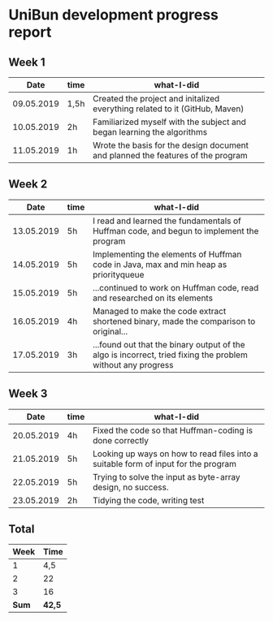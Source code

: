 #  UniBun development progress report

## Week 1

Date       | time | what-I-did |
-----------|------|--------|
09.05.2019 | 1,5h | Created the project and initalized everything related to it (GitHub, Maven) |
10.05.2019 | 2h   | Familiarized myself with the subject and began learning the algorithms | 
11.05.2019 | 1h   | Wrote the basis for the design document and planned the features of the program | 

## Week 2

Date       | time | what-I-did |
-----------|------|--------|
13.05.2019 | 5h | I read and learned the fundamentals of Huffman code, and begun to implement the program |
14.05.2019 | 5h | Implementing the elements of Huffman code in Java, max and min heap as priorityqueue |
15.05.2019 | 5h | ...continued to work on Huffman code, read and researched on its elements |
16.05.2019 | 4h | Managed to make the code extract shortened binary, made the comparison to original... |
17.05.2019 | 3h | ...found out that the binary output of the algo is incorrect, tried fixing the problem without any progress |

## Week 3

Date       | time | what-I-did |
-----------|------|--------|
20.05.2019 | 4h | Fixed the code so that Huffman-coding is done correctly |
21.05.2019 | 5h | Looking up ways on how to read files into a suitable form of input for the program |
22.05.2019 | 5h | Trying to solve the input as byte-array design, no success. |
23.05.2019 | 2h | Tidying the code, writing test |





## Total

 Week   | Time     |
--------|----------|
 1      | 4,5      |
 2      | 22       |
 3      | 16
 **Sum** | **42,5** |

